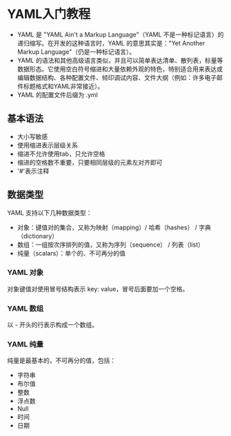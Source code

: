 # YAML入门教程
 - YAML 是 "YAML Ain't a Markup Language"（YAML 不是一种标记语言）的递归缩写。在开发的这种语言时，YAML 的意思其实是："Yet Another Markup Language"（仍是一种标记语言）。  
 - YAML 的语法和其他高级语言类似，并且可以简单表达清单、散列表，标量等数据形态。它使用空白符号缩进和大量依赖外观的特色，特别适合用来表达或编辑数据结构、各种配置文件、倾印调试内容、文件大纲（例如：许多电子邮件标题格式和YAML非常接近）。  
 - YAML 的配置文件后缀为 .yml

## 基本语法
 - 大小写敏感
 - 使用缩进表示层级关系
 - 缩进不允许使用tab，只允许空格
 - 缩进的空格数不重要，只要相同层级的元素左对齐即可
 - '#'表示注释
 
 ## 数据类型
 YAML 支持以下几种数据类型：  
   - 对象：键值对的集合，又称为映射（mapping）/ 哈希（hashes） / 字典（dictionary）
   - 数组：一组按次序排列的值，又称为序列（sequence） / 列表（list）
   - 纯量（scalars）：单个的、不可再分的值

### YAML 对象
  对象键值对使用冒号结构表示 key: value，冒号后面要加一个空格。
 
### YAML 数组
  以 - 开头的行表示构成一个数组。

### YAML 纯量
  纯量是最基本的，不可再分的值，包括：
  - 字符串
  - 布尔值
  - 整数
  - 浮点数
  - Null
  - 时间
  - 日期

